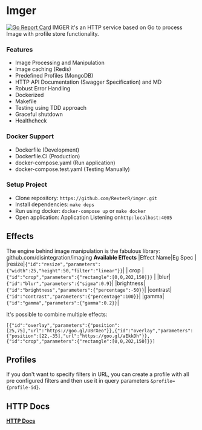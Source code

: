 # Imger
[![Go Report Card](https://goreportcard.com/badge/github.com/RexterR/imger)](https://goreportcard.com/report/github.com/RexterR/imger)
IMGER it's an HTTP service based on Go to process Image with profile store functionality.
### Features
- Image Processing and Manipulation
- Image caching (Redis)
- Predefined Profiles (MongoDB)
-  HTTP API Documentation (Swagger Specification) and MD
- Robust Error Handling
- Dockerized
- Makefile
- Testing using TDD approach
- Graceful shutdown
- Healthcheck
### Docker Support
- Dockerfile (Development)
- Dockerfile.CI (Production)
- docker-compose.yaml (Run application)
- docker-compose.test.yaml (Testing Manually)
### Setup Project
- Clone repository: `https://github.com/RexterR/imger.git`
- Install dependencies: `make deps`
- Run using docker: `docker-compose up` or `make docker`
- Open application: Application Listening on`http:localhost:4005`
## Effects

The engine behind image manipulation is the fabulous library: github.com/disintegration/imaging
**Available Effects**
|Effect Name|Eg Spec  |
|resize|`{"id":"resize","parameters":{"width":25,"height":50,"filter":"linear"}}`|
| crop |`{"id":"crop","parameters":{"rectangle":[0,0,202,150]}}`  |
|blur| `{"id":"blur","parameters":{"sigma":0.9}`|
|brightness| `{"id":"brightness","parameters":{"percentage":-50}}`|
|contrast|`{"id":"contrast","parameters":{"percentage":100}}`|
|gamma|`{"id":"gamma","parameters":{"gamma":0.2}}`|

It's possible to combine multiple effects:
```
[{"id":"overlay","parameters":{"position":[25,75],"url":"https://goo.gl/UBrXeo"}},{"id":"overlay","parameters":{"position":[22,-35],"url":"https://goo.gl/aEkkDh"}}, {"id":"crop","parameters":{"rectangle":[0,0,202,150]}}]
```
## Profiles

If you don't want to specify filters in URL, you can create a profile with all pre configured filters and then use it in query parameters `&profile={profile-id}`.
## HTTP Docs
[**HTTP Docs**](http.md)
